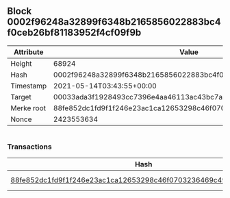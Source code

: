 ## Block 0002f96248a32899f6348b2165856022883bc4f0ceb26bf81183952f4cf09f9b

Attribute | Value
--- | ---
Height | 68924
Hash | 0002f96248a32899f6348b2165856022883bc4f0ceb26bf81183952f4cf09f9b
Timestamp | 2021-05-14T03:43:55+00:00
Target | 00033ada3f1928493cc7396e4aa46113ac43bc7ac52aab5d08e3934913716f64
Merke root | 88fe852dc1fd9f1f246e23ac1ca12653298c46f0703236469c4fb08800a0761b
Nonce | 2423553634

```

```

### Transactions

Hash | Amount
--- | ---
[88fe852dc1fd9f1f246e23ac1ca12653298c46f0703236469c4fb08800a0761b](88fe852dc1fd9f1f246e23ac1ca12653298c46f0703236469c4fb08800a0761b.md) | 10.00000000 SKEPTI 
